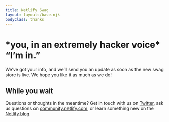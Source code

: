 ```yaml
---
title: Netlify Swag
layout: layouts/base.njk
bodyClass: thanks
---
```


# \*you, in an extremely hacker voice\* “I’m in.”

We’ve got your info, and we’ll send you an update as soon as the new swag store is live. We hope you like it as much as we do!

## While you wait

Questions or thoughts in the meantime? Get in touch with us on [Twitter](https://twitter.com/netlify), ask us questions on [community.netlify.com](https://community.netlify.com), or learn something new on the [Netlify blog](https://www.netlify.com/blog/).





